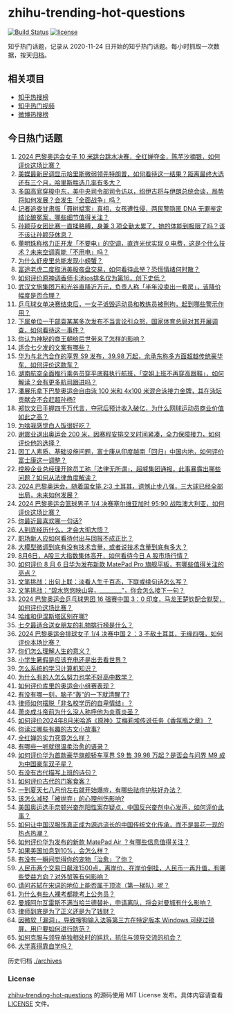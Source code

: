 # zhihu-trending-hot-questions

[![Build Status](https://github.com/justjavac/zhihu-trending-hot-questions/workflows/ci/badge.svg?branch=master)](https://github.com/justjavac/zhihu-trending-hot-questions/actions)
[![license](https://img.shields.io/github/license/justjavac/zhihu-trending-hot-questions)](https://github.com/justjavac/zhihu-trending-hot-questions/blob/master/LICENSE)

知乎热门话题，记录从 2020-11-24
日开始的知乎热门话题。每小时抓取一次数据，按天[归档](./archives)。

## 相关项目

- [知乎热搜榜](https://github.com/justjavac/zhihu-trending-top-search)
- [知乎热门视频](https://github.com/justjavac/zhihu-trending-hot-video)
- [微博热搜榜](https://github.com/justjavac/weibo-trending-hot-search)

## 今日热门话题

<!-- BEGIN -->
<!-- 最后更新时间 Wed Aug 07 2024 08:57:39 GMT+0800 (China Standard Time) -->

1. [2024 巴黎奥运会女子 10 米跳台跳水决赛，全红婵夺金，陈芋汐摘银，如何评价这场比赛？](https://www.zhihu.com/question/663536089)
1. [美媒最新民调显示哈里斯微弱领先特朗普，如何看待这一结果？距离最终大选还有三个月，哈里斯胜选几率有多大？](https://www.zhihu.com/question/663520721)
1. [多国高官穿梭中东，美中央司令部司令访以，绍伊古将与伊朗总统会谈，局势将如何发展？会发生「全面战争」吗？](https://www.zhihu.com/question/663575895)
1. [记者追查甘肃版「聂树斌案」真相，女孩遭性侵，两民警隐匿 DNA 无罪鉴定结论酿冤案，哪些细节值得关注？](https://www.zhihu.com/question/663576854)
1. [孙颖莎女团比赛一直揉胳膊，身兼 3 项全勤太累了，她的体能到极限了吗？该不该让孙颖莎休息？](https://www.zhihu.com/question/663540996)
1. [董明珠称格力正开发「不要电」的空调，直连光伏实现 0 电费，这是个什么技术？未来空调真能「不用电」吗？](https://www.zhihu.com/question/663597365)
1. [为什么虾皮里总能发现小螃蟹？](https://www.zhihu.com/question/661029540)
1. [富途老虎二度取消美股夜盘交易，如何看待此举？恐慌情绪何时散？](https://www.zhihu.com/question/663603641)
1. [如何评价原神调香师卡池ios排名仅为第16，创下史低？](https://www.zhihu.com/question/663629418)
1. [武汉文旅集团万和光谷直降近万元，负责人称「半年没卖出一套房」，该降价幅度是否合理？](https://www.zhihu.com/question/663420732)
1. [乒乓球女单决赛结束后，一女子诋毁运动员和教练员被刑拘，起到哪些警示作用？](https://www.zhihu.com/question/663622902)
1. [下属单位一干部袁某某多次发布不当言论引众怒，国家体育总局对其开展调查，如何看待这一事件？](https://www.zhihu.com/question/663593472)
1. [你认为神秘的商王朝给后世带来了怎样的影响？](https://www.zhihu.com/question/661186516)
1. [适合七夕发的文案有哪些？](https://www.zhihu.com/question/663497062)
1. [华为与北汽合作的享界 S9 发布，39.98 万起，余承东称多方面超越传统豪华车，如何评价这款车？](https://www.zhihu.com/question/663604536)
1. [湖南航空全面推行乘务员穿平底鞋执行航班，「空姐上班不再穿高跟鞋」，如何解读？会有更多航司跟进吗？](https://www.zhihu.com/question/663576128)
1. [潘展乐拿下巴黎奥运会自由泳 100 米和 4x100 米混合泳接力金牌，其在泳坛贡献会不会赶超孙杨?](https://www.zhihu.com/question/663195415)
1. [郑钦文已手握四千万代言，夺冠后预计收入破亿，为什么网球运动员商业价值如此之高？](https://www.zhihu.com/question/663597761)
1. [为啥我感觉白人饭很好吃？](https://www.zhihu.com/question/638698784)
1. [谢震业退出奥运会 200 米，因赛程安排交叉时间紧凑，全力保障接力，如何评价他的选择？](https://www.zhihu.com/question/663523086)
1. [因工人素质、基础设施问题，富士康从印度越南「回归」中国内地，如何评价富士康这一调整？](https://www.zhihu.com/question/663509002)
1. [控股企业总经理开除员工称「法律无所谓」，超威集团通报，此事暴露出哪些问题？如何从法律角度解读？](https://www.zhihu.com/question/663571137)
1. [2024 巴黎奥运会，随着国女排 2:3 土耳其，遗憾止步八强，三大球已经全部出局，未来如何发展？](https://www.zhihu.com/question/663605567)
1. [2024 巴黎奥运会篮球男子 1/4 决赛塞尔维亚加时 95:90 战胜澳大利亚，如何评价这场比赛？](https://www.zhihu.com/question/663616756)
1. [你最近最喜欢哪一句话?](https://www.zhihu.com/question/663341123)
1. [人到底经历什么，才会大彻大悟？](https://www.zhihu.com/question/658177152)
1. [职场新人应如何看待付出与回报不成正比？](https://www.zhihu.com/question/663482031)
1. [大模型微调到底有没有技术含量，或者说技术含量到底有多大？](https://www.zhihu.com/question/599396505)
1. [8月6日，A股三大指数集体高开，如何看待今日 A 股市场行情？](https://www.zhihu.com/question/663572868)
1. [如何评价 8 月 6 日华为发布新款 MatePad Pro 旗舰平板，有哪些值得关注的亮点？](https://www.zhihu.com/question/663577364)
1. [文笔挑战：出句上联：淡看人生千百态，下联或续句诗怎么写？](https://www.zhihu.com/question/663577315)
1. [文笔挑战：“碧水悠悠映山容，________”，你会怎么接下一句？](https://www.zhihu.com/question/647693454)
1. [2024 巴黎奥运会乒乓球男团 16 强赛中国 3：0 印度，马龙王楚钦配合默契，如何评价这场比赛？](https://www.zhihu.com/question/663596169)
1. [哈维和伊涅斯塔区别在哪?](https://www.zhihu.com/question/406037761)
1. [七夕最适合送女朋友的礼物排行榜是什么？](https://www.zhihu.com/question/410093492)
1. [2024 巴黎奥运会排球女子 1/4 决赛中国 2 ：3 不敌土耳其，无缘四强，如何评价本场比赛？](https://www.zhihu.com/question/663594187)
1. [你们怎么理解人生的意义？](https://www.zhihu.com/question/663536412)
1. [小学生暑假是应该充电还是出去看世界？](https://www.zhihu.com/question/660793740)
1. [怎么系统的学习计算机知识？](https://www.zhihu.com/question/641432698)
1. [为什么有的人怎么努力也学不好高中数学？](https://www.zhihu.com/question/656586309)
1. [如何评价库里的奥运会小组赛表现？](https://www.zhihu.com/question/663462058)
1. [有没有哪一刻，脑子“轰”的一下就清醒了?](https://www.zhihu.com/question/429083755)
1. [律师如何摆脱「非名校学历的自卑情结」？](https://www.zhihu.com/question/662926135)
1. [萧炎成斗帝前为什么没人称呼他为炎尊炎圣？](https://www.zhihu.com/question/663202607)
1. [如何评价2024年8月米哈游《原神》艾梅莉埃传说任务《香氛瓶之章》？](https://www.zhihu.com/question/661819218)
1. [你读过哪些有趣的古文小故事?](https://www.zhihu.com/question/661391698)
1. [全红婵的实力究竟怎么样？](https://www.zhihu.com/question/624560507)
1. [有哪些一听就很温柔治愈的语录？](https://www.zhihu.com/question/663456890)
1. [如何评价华为首款豪华旗舰轿车享界 S9 售 39.98 万起？是否会与问界 M9 成为中国豪车双子星？](https://www.zhihu.com/question/663608289)
1. [有没有古代描写上班的诗句？](https://www.zhihu.com/question/660384817)
1. [如何评价古代的门客食客？](https://www.zhihu.com/question/55125874)
1. [一到夏天七八月份左右就开始爆痘，有哪些祛痘护肤好办法？](https://www.zhihu.com/question/663606117)
1. [该怎么减轻「被抛弃」的心理创伤影响?](https://www.zhihu.com/question/662894646)
1. [美国奥运选手奈顿兴奋剂阳性案存疑点，中国反兴奋剂中心发声，如何评价此事？](https://www.zhihu.com/question/663581919)
1. [如何让中国汉服饰真正成为源远流长的中国传统文化传承，而不是昙花一现的热点热潮？](https://www.zhihu.com/question/661069159)
1. [如何评价华为发布的新款 MatePad Air ？有哪些信息值得关注？](https://www.zhihu.com/question/663574006)
1. [如果美国加息到10%，会怎么样？](https://www.zhihu.com/question/657385459)
1. [有没有一瞬间觉得你的宠物「治愈」了你？](https://www.zhihu.com/question/656317142)
1. [人民币两个交易日飙涨1500点，离岸价、在岸价倒挂，人民币一再升值，有哪些受益方向？对外贸等有何影响？](https://www.zhihu.com/question/663576464)
1. [请问苏轼在宋词的地位上能否属于顶流（第一梯队）呢？](https://www.zhihu.com/question/660114190)
1. [为什么有些人裸考都能考上公务员？](https://www.zhihu.com/question/655410777)
1. [曼城阿尔瓦雷斯不满当哈兰德替补，申请离队，将会对曼城有什么影响？](https://www.zhihu.com/question/661824611)
1. [律师到底是为了正义还是为了钱财？](https://www.zhihu.com/question/663404641)
1. [因微软「漏洞」，导致搜狗输入法等第三方在特定版本 Windows 可绕过锁屏，用户要如何进行防范？](https://www.zhihu.com/question/663344985)
1. [如何克服与领导单独相处时的尴尬，抓住与领导交流的机会？](https://www.zhihu.com/question/662639435)
1. [大学真得靠自学吗？](https://www.zhihu.com/question/659922679)

<!-- END -->

历史归档 [./archives](./archives)

### License

[zhihu-trending-hot-questions](https://github.com/justjavac/zhihu-trending-hot-questions)
的源码使用 MIT License 发布。具体内容请查看 [LICENSE](./LICENSE) 文件。
